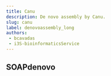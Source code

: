 ```yaml
---
title: Canu
description: De novo assembly by Canu.
slug: canu
label: denovoassembly_long
authors:
 - bcavadas
 - i3S-bioinformaticsService
---
```


## SOAPdenovo 
